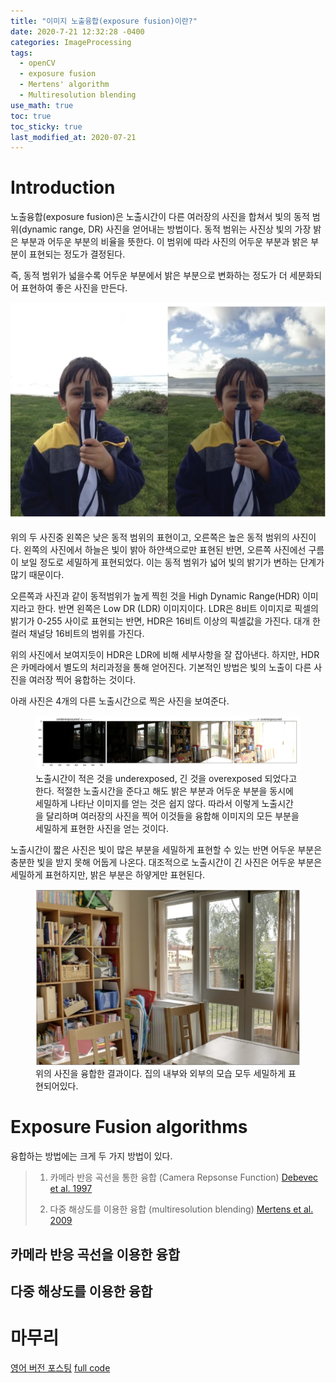 ```yaml
---
title: "이미지 노출융합(exposure fusion)이란?"
date: 2020-7-21 12:32:28 -0400
categories: ImageProcessing
tags:
  - openCV 
  - exposure fusion
  - Mertens' algorithm
  - Multiresolution blending
use_math: true
toc: true
toc_sticky: true
last_modified_at: 2020-07-21
---
```



# Introduction 

 노출융합(exposure fusion)은 노출시간이 다른 여러장의 사진을 합쳐서 빛의 동적 범위(dynamic range, DR) 사진을 얻어내는 방법이다. 
 동적 범위는 사진상 빛의 가장 밝은 부분과 어두운 부분의 비율을 뜻한다. 이 범위에 따라 사진의 어두운 부분과 밝은 부분이 표현되는 정도가 결정된다. 
 
 즉, 동적 범위가 넓을수록 어두운 부분에서 밝은 부분으로 변화하는 정도가 더 세분화되어 표현하여 좋은 사진을 만든다. 
 
 <img src="/assets/images/kid_inTwoDifferentExposures.png" width="600px" >
 
 위의 두 사진중 왼쪽은 낮은 동적 범위의 표현이고, 오른쪽은 높은 동적 범위의 사진이다. 왼쪽의 사진에서 하늘은 빛이 밝아 하얀색으로만 표현된 반면, 
 오른쪽 사진에선 구름이 보일 정도로 세밀하게 표현되었다. 이는 동적 범위가 넓어 빛의 밝기가 변하는 단계가 많기 때문이다. 
 
 오른쪽과 사진과 같이 동적범위가 높게 찍힌 것을 High Dynamic Range(HDR) 이미지라고 한다. 반면 왼쪽은 Low DR (LDR) 이미지이다. 
 LDR은 8비트 이미지로 픽셀의 밝기가 0-255 사이로 표현되는 반면, HDR은 16비트 이상의 픽셀값을 가진다. 대개 한 컬러 채널당 16비트의 범위를 가진다. 
 
 위의 사진에서 보여지듯이 HDR은 LDR에 비해 세부사항을 잘 잡아낸다. 하지만, HDR은 카메라에서 별도의 처리과정을 통해 얻어진다.
 기본적인 방법은 빛의 노출이 다른 사진을 여러장 찍어 융합하는 것이다. 

 아래 사진은 4개의 다른 노출시간으로 찍은 사진을 보여준다. 
  
 <figure>
  <img src="/assets/images/house.png" width="900px" >
  <figcaption> 노출시간이 적은 것을 underexposed, 긴 것을 overexposed 되었다고 한다. 적절한 노출시간을 준다고 해도 밝은 부분과 어두운 부분을 동시에 세밀하게 나타난 이미지를 
 얻는 것은 쉽지 않다. 따라서 이렇게 노출시간을 달리하며 여러장의 사진을 찍어 이것들을 융합해 이미지의 모든 부분을 세밀하게 표현한 사진을 얻는 것이다. 
   </figcaption>
 </figure>

 노출시간이 짧은 사진은 빛이 많은 부분을 세밀하게 표현할 수 있는 반면 어두운 부분은 충분한 빛을 받지 못해 어둡게 나온다. 
 대조적으로 노출시간이 긴 사진은 어두운 부분은 세밀하게 표현하지만, 밝은 부분은 하얗게만 표현된다. 
 
 
 <figure>
  <img src="/assets/images/houseFused.png" width="600px" >
  <figcaption> 위의 사진을 융합한 결과이다. 집의 내부와 외부의 모습 모두 세밀하게 표현되어있다. </figcaption>
</figure>

  
 
 
 
# Exposure Fusion algorithms 
 
 융합하는 방법에는 크게 두 가지 방법이 있다. 

 >1. 카메라 반응 곡선을 통한 융합 (Camera Repsonse Function) 
 >   [Debevec et al. 1997](https://dl.acm.org/doi/10.1145/258734.258884)   
 >   
 >2. 다중 해상도를 이용한 융합 (multiresolution blending)
 >   [Mertens et al. 2009](https://onlinelibrary.wiley.com/doi/abs/10.1111/j.1467-8659.2008.01171.x)

 
## 카메라 반응 곡선을 이용한 융합 


## 다중 해상도를 이용한 융합


# 마무리 
  
  [영어 버전 포스팅](https://gimoonnam.github.io/imageprocessing/MertensFusion/)
  [full code](https://github.com/gimoonnam/ImageProcessing/blob/master/Mertens_algorithm/mergeMertens_fromScratches.ipynb)
  



